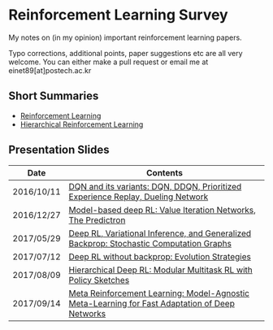# Reinforcement Learning Survey

My notes on (in my opinion) important reinforcement learning papers.

Typo corrections, additional points, paper suggestions etc are all very welcome. You can either make a pull request or email me at einet89[at]postech.ac.kr


## Short Summaries

- [Reinforcement Learning](https://github.com/yoonholee/Reinforcement-Learning-Survey/blob/master/reinforcement_learning.md)
- [Hierarchical Reinforcement Learning](https://github.com/yoonholee/Reinforcement-Learning-Survey/blob/master/hierarchical_reinforcement_learning.md)

## Presentation Slides
Date | Contents
------------ | -------------
2016/10/11 | [DQN and its variants: DQN, DDQN, Prioritized Experience Replay, Dueling Network](https://www.slideshare.net/YoonhoLee4/dueling-network-architectures-for-deep-reinforcement-learning-80124109)
2016/12/27 | [Model-based deep RL: Value Iteration Networks, The Predictron](https://www.slideshare.net/YoonhoLee4/the-predictron-endtoend-learning-and-planning)
2017/05/29 | [Deep RL, Variational Inference, and Generalized Backprop: Stochastic Computation Graphs](https://www.slideshare.net/YoonhoLee4/gradient-estimation-using-stochastic-computation-graphs)
2017/07/12 | [Deep RL without backprop: Evolution Strategies](https://www.slideshare.net/YoonhoLee4/evolution-strategies-as-a-scalable-alternative-to-reinforcement-learning)
2017/08/09 | [Hierarchical Deep RL: Modular Multitask RL with Policy Sketches](https://www.slideshare.net/YoonhoLee4/modular-multitask-reinforcement-learning-with-policy-sketches)
2017/09/14 | [Meta Reinforcement Learning: Model-Agnostic Meta-Learning for Fast Adaptation of Deep Networks](https://www.slideshare.net/YoonhoLee4/modelagnostic-metalearning-for-fast-adaptation-of-deep-networks)
